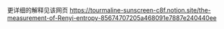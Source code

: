 更详细的解释见该网页 https://tourmaline-sunscreen-c8f.notion.site/the-measurement-of-Renyi-entropy-85674707205a468091e7887e240440ee




